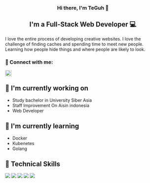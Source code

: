 <h3 align="center">
Hi there, I'm TeGuh</a> 👋
</h3>

<h2 align="center">
I'm a Full-Stack Web Developer 💻
</h2> 

I love the entire process of developing creative websites. I love the challenge of finding caches and spending time to meet new people. Learning how people hide things and where people are likely to look.

### 🤝 Connect with me:

<a href="https://www.linkedin.com/in/teguh-yuhono-a17a5810a/"><img align="left" src="https://raw.githubusercontent.com/yushi1007/yushi1007/main/images/linkedin.svg" alt="Yu Shi | LinkedIn" width="21px"/></a>
</br>

## 🔭 I'm currently working on

- Study bachelor in University Siber Asia
- Staff Improvement On Aisin indonesia
- Web Developer

## 🌱 I'm currently learning

- Docker
- Kubenetes
- Golang

## 💼 Technical Skills

![](https://img.shields.io/badge/Code-JavaScript-informational?style=flat&logo=JavaScript&color=F7DF1E)
![](https://img.shields.io/badge/Code-HTML5-informational?style=flat&logo=HTML5&color=E34F26)
![](https://img.shields.io/badge/Code-PostgreSQL-informational?style=flat&logo=PostgreSQL&color=336791)
![](https://img.shields.io/badge/Code-Mysql-informational?style=flat&logo=Mysql&color=336791)
![](https://img.shields.io/badge/Code-PHP-informational?style=flat&logo=PHP&color=336791)
